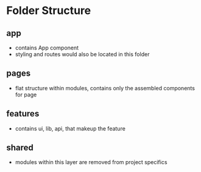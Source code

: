 # Folder Structure

## app
 - contains App component
 - styling and routes would also be located in this folder

## pages
 - flat structure within modules, contains only the assembled components for page

## features
 - contains ui, lib, api, that makeup the feature

## shared
 - modules within this layer are removed from project specifics
